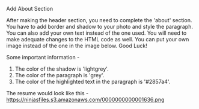 Add About Section

After making the header section, you need to complete the 'about' section.
You have to add border and shadow to your photo and style the paragraph. You can also add your own text instead of the one used.
You will need to make adequate changes to the HTML code as well.
You can put your own image instead of the one in the image below.
Good Luck!


Some important information -
1. The color of the shadow is 'lightgrey'.
2. The color of the paragraph is 'grey'.
3. The color of the highlighted text in the paragraph is '#2857a4'.


The resume would look like this - https://ninjasfiles.s3.amazonaws.com/0000000000001636.png 